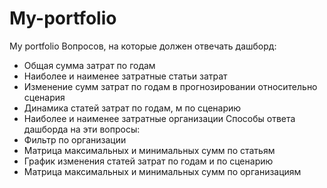 # My-portfolio
My portfolio
Вопросов, на которые должен отвечать дашборд:
- Общая сумма затрат по годам
- Наиболее и наименее затратные статьи затрат
- Изменение сумм затрат по годам в прогнозировании относительно сценария
- Динамика статей затрат по годам, м по сценарию
- Наиболее и наименее затратные организации 
Способы ответа дашборда на эти вопросы: 
- Фильтр по организации
- Матрица максимальных и минимальных сумм по статьям
- График изменения статей затрат по годам и по сценарию
- Матрица максимальных и минимальных сумм по организациям
